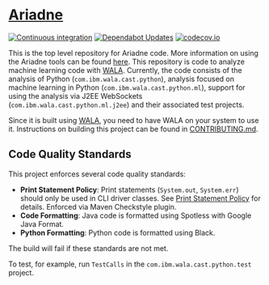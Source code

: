 # [Ariadne](https://wala.github.io/ariadne/)

[![Continuous integration](https://github.com/wala/ML/actions/workflows/continuous-integration.yml/badge.svg)](https://github.com/wala/ML/actions/workflows/continuous-integration.yml) [![Dependabot Updates](https://github.com/wala/ML/actions/workflows/dependabot/dependabot-updates/badge.svg)](https://github.com/wala/ML/actions/workflows/dependabot/dependabot-updates) [![codecov.io](https://codecov.io/gh/wala/ML/coverage.svg)](https://codecov.io/gh/wala/ML)

This is the top level repository for Ariadne code. More information on using the Ariadne tools can be found [here](https://wala.github.io/ariadne/). This repository is code to analyze machine learning code with [WALA]. Currently, the code consists of the analysis of Python (`com.ibm.wala.cast.python`), analysis focused on machine learning in Python (`com.ibm.wala.cast.python.ml`), support for using the analysis via J2EE WebSockets (`com.ibm.wala.cast.python.ml.j2ee`) and their associated test projects.

Since it is built using [WALA], you need to have WALA on your system to use it. Instructions on building this project can be found in [CONTRIBUTING.md].

## Code Quality Standards

This project enforces several code quality standards:

- **Print Statement Policy**: Print statements (`System.out`, `System.err`) should only be used in CLI driver classes. See [Print Statement Policy](docs/PRINT_STATEMENT_POLICY.md) for details. Enforced via Maven Checkstyle plugin.
- **Code Formatting**: Java code is formatted using Spotless with Google Java Format.
- **Python Formatting**: Python code is formatted using Black.

The build will fail if these standards are not met.

To test, for example, run `TestCalls` in the `com.ibm.wala.cast.python.test` project.

[WALA]: https://github.com/wala/WALA
[CONTRIBUTING.md]: CONTRIBUTING.md#building
